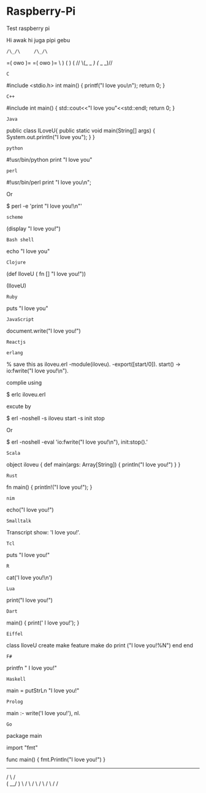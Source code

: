 # Raspberry-Pi
Test raspberry pi


Hi awak
hi juga pipi gebu



    /\_/\     /\_/\
  =( owo )= =( owo )=
\\  )   (     )   (  //
 \\(_ _ _)   (_ _ _)//

    C

#include <stdio.h>
int main()
{
    printf("I love you\n");
    return 0;
}

    C++

#include <iostream>
int main()
{
    std::cout<<"I love you"<<std::endl;
    return 0;
}

    Java

public class ILoveU{
public static void main(String[] args) {
        System.out.println("I love you");
        }
}

    python

#!usr/bin/python
print "I love you"

    perl

#!usr/bin/perl
print "I love you\n";

Or

$ perl -e 'print "I love you!\n"'

    scheme

(display "I love you!")

    Bash shell

echo "I love you"

    Clojure

(def IloveU
        ( fn []
        "I love you!"))

(IloveU)

    Ruby

puts "I love you"

    JavaScript

document.write("I love you!")

    Reactjs

<!DOCTYPE html>
<html>
        <head>
                <script src="build/react.js"></script>
                <script src="build/JSXTransformer.js"></script>
        </head>
        <body>
                <div id="example"></div>
                <script type="text/jsx">
                        React.render(
                                <h1>I love you!</h1>,
                                document.getElementById('example')
                        );
                </script>
        </body>
</html>

    erlang

% save this as iloveu.erl
-module(iloveu).
-export([start/0]).
start() ->
        io:fwrite("I love you!\n").

complie using

$ erlc iloveu.erl

excute by

$ erl -noshell -s iloveu start -s init stop

Or

$ erl -noshell -eval 'io:fwrite("I love you!\n"), init:stop().'

    Scala

object iloveu {
        def main(args: Array[String]) {
        println("I love you!")
        }
}

    Rust

fn main()
{
    println!("I love you!");
}

    nim

echo("I love you!")

    Smalltalk

Transcript show: 'I love you!'.

    Tcl

puts "I love you!"

    R

cat('I love you!\n')

    Lua

print("I love you!")

    Dart

main() {
    print(' I love you!');
}

    Eiffel

class
IloveU
create
    make
feature
    make
        do
            print ("I love you!%N")
        end
end

    F#

printfn " I love you!"

    Haskell

main = putStrLn "I love you!"

    Prolog

main :- write('I love you!'), nl.

    Go

package main

import "fmt"

func main() {
        fmt.Println("I love you!")
}

  __      __
 /  \    /  \
(    \__/    )
 \          /
  \        /
   \      /
    \    /
     \  /
      \/

